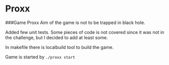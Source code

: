 # Proxx

###Game Proxx
Aim of the game is not to be trapped in black hole.

Added few unit tests. Some pieces of code is not covered since it was not in the challenge,
but I decided to add at least some.

In makefile there is localbuild tool to build the game.

Game is started by `./proxx start`
